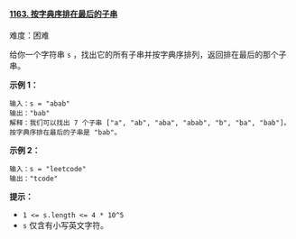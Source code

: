 ﻿#### [1163\. 按字典序排在最后的子串](https://leetcode.cn/problems/last-substring-in-lexicographical-order/)

难度：困难

给你一个字符串 `s` ，找出它的所有子串并按字典序排列，返回排在最后的那个子串。

**示例 1：**

```
输入：s = "abab"
输出："bab"
解释：我们可以找出 7 个子串 ["a", "ab", "aba", "abab", "b", "ba", "bab"]。按字典序排在最后的子串是 "bab"。
```

**示例 2：**

```
输入：s = "leetcode"
输出："tcode"
```

**提示：**

-   `1 <= s.length <= 4 * 10^5`
-   `s` 仅含有小写英文字符。
